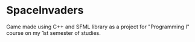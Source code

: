 # SpaceInvaders
Game made using C++ and SFML library as a project for "Programming I" course on my 1st semester of studies.
